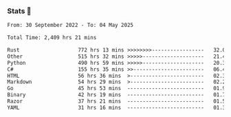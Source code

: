 ### Stats 👋
<!--START_SECTION:waka-->

```txt
From: 30 September 2022 - To: 04 May 2025

Total Time: 2,409 hrs 21 mins

Rust                   772 hrs 13 mins >>>>>>>>-----------------   32.05 %
Other                  515 hrs 32 mins >>>>>--------------------   21.40 %
Python                 490 hrs 59 mins >>>>>--------------------   20.38 %
C#                     155 hrs 35 mins >>-----------------------   06.46 %
HTML                   56 hrs 36 mins  >------------------------   02.35 %
Markdown               54 hrs 29 mins  >------------------------   02.26 %
Go                     45 hrs 53 mins  -------------------------   01.90 %
Binary                 42 hrs 19 mins  -------------------------   01.76 %
Razor                  37 hrs 21 mins  -------------------------   01.55 %
YAML                   31 hrs 16 mins  -------------------------   01.30 %
```

<!--END_SECTION:waka-->

<!--
**buhaytza2005/buhaytza2005** is a ✨ _special_ ✨ repository because its `README.md` (this file) appears on your GitHub profile.

Here are some ideas to get you started:

- 🔭 I’m currently working on ...
- 🌱 I’m currently learning ...
- 👯 I’m looking to collaborate on ...
- 🤔 I’m looking for help with ...
- 💬 Ask me about ...
- 📫 How to reach me: ...
- 😄 Pronouns: ...
- ⚡ Fun fact: ...
-->


